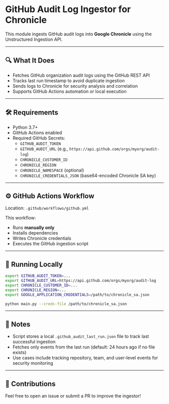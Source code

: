 # GitHub Audit Log Ingestor for Chronicle

This module ingests GitHub audit logs into **Google Chronicle** using the Unstructured Ingestion API.

---

## 🔍 What It Does

- Fetches GitHub organization audit logs using the GitHub REST API
- Tracks last run timestamp to avoid duplicate ingestion
- Sends logs to Chronicle for security analysis and correlation
- Supports GitHub Actions automation or local execution

---

## 🛠 Requirements

- Python 3.7+
- GitHub Actions enabled
- Required GitHub Secrets:
  - `GITHUB_AUDIT_TOKEN`
  - `GITHUB_AUDIT_URL` (e.g., `https://api.github.com/orgs/myorg/audit-log`)
  - `CHRONICLE_CUSTOMER_ID`
  - `CHRONICLE_REGION`
  - `CHRONICLE_NAMESPACE` (optional)
  - `CHRONICLE_CREDENTIALS_JSON` (base64-encoded Chronicle SA key)

---

## ⚙ GitHub Actions Workflow

Location: `.github/workflows/github.yml`

This workflow:
- Runs **manually only**
- Installs dependencies
- Writes Chronicle credentials
- Executes the GitHub ingestion script

---

## 🧪 Running Locally

```bash
export GITHUB_AUDIT_TOKEN=...
export GITHUB_AUDIT_URL=https://api.github.com/orgs/myorg/audit-log
export CHRONICLE_CUSTOMER_ID=...
export CHRONICLE_REGION=...
export GOOGLE_APPLICATION_CREDENTIALS=/path/to/chronicle_sa.json

python main.py --creds-file /path/to/chronicle_sa.json
```

---

## 📄 Notes

- Script stores a local `.github_audit_last_run.json` file to track last successful ingestion
- Fetches only events from the last run (default: 24 hours ago if no file exists)
- Use cases include tracking repository, team, and user-level events for security monitoring

---

## 🤝 Contributions

Feel free to open an issue or submit a PR to improve the ingestor!

